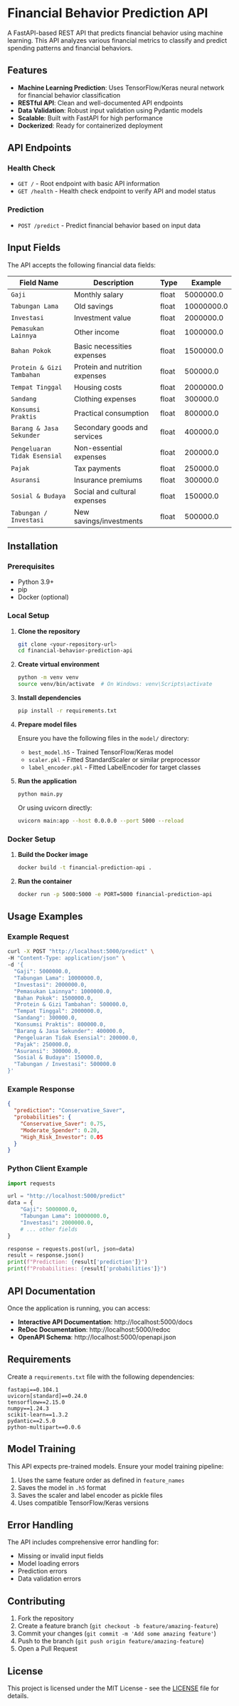 # Financial Behavior Prediction API

A FastAPI-based REST API that predicts financial behavior using machine learning. This API analyzes various financial metrics to classify and predict spending patterns and financial behaviors.

## Features

- **Machine Learning Prediction**: Uses TensorFlow/Keras neural network for financial behavior classification
- **RESTful API**: Clean and well-documented API endpoints
- **Data Validation**: Robust input validation using Pydantic models
- **Scalable**: Built with FastAPI for high performance
- **Dockerized**: Ready for containerized deployment

## API Endpoints

### Health Check
- `GET /` - Root endpoint with basic API information
- `GET /health` - Health check endpoint to verify API and model status

### Prediction
- `POST /predict` - Predict financial behavior based on input data

## Input Fields

The API accepts the following financial data fields:

| Field Name | Description | Type | Example |
|------------|-------------|------|---------|
| `Gaji` | Monthly salary | float | 5000000.0 |
| `Tabungan Lama` | Old savings | float | 10000000.0 |
| `Investasi` | Investment value | float | 2000000.0 |
| `Pemasukan Lainnya` | Other income | float | 1000000.0 |
| `Bahan Pokok` | Basic necessities expenses | float | 1500000.0 |
| `Protein & Gizi Tambahan` | Protein and nutrition expenses | float | 500000.0 |
| `Tempat Tinggal` | Housing costs | float | 2000000.0 |
| `Sandang` | Clothing expenses | float | 300000.0 |
| `Konsumsi Praktis` | Practical consumption | float | 800000.0 |
| `Barang & Jasa Sekunder` | Secondary goods and services | float | 400000.0 |
| `Pengeluaran Tidak Esensial` | Non-essential expenses | float | 200000.0 |
| `Pajak` | Tax payments | float | 250000.0 |
| `Asuransi` | Insurance premiums | float | 300000.0 |
| `Sosial & Budaya` | Social and cultural expenses | float | 150000.0 |
| `Tabungan / Investasi` | New savings/investments | float | 500000.0 |

## Installation

### Prerequisites

- Python 3.9+
- pip
- Docker (optional)

### Local Setup

1. **Clone the repository**
   ```bash
   git clone <your-repository-url>
   cd financial-behavior-prediction-api
   ```

2. **Create virtual environment**
   ```bash
   python -m venv venv
   source venv/bin/activate  # On Windows: venv\Scripts\activate
   ```

3. **Install dependencies**
   ```bash
   pip install -r requirements.txt
   ```

4. **Prepare model files**
   
   Ensure you have the following files in the `model/` directory:
   - `best_model.h5` - Trained TensorFlow/Keras model
   - `scaler.pkl` - Fitted StandardScaler or similar preprocessor
   - `label_encoder.pkl` - Fitted LabelEncoder for target classes

5. **Run the application**
   ```bash
   python main.py
   ```

   Or using uvicorn directly:
   ```bash
   uvicorn main:app --host 0.0.0.0 --port 5000 --reload
   ```

### Docker Setup

1. **Build the Docker image**
   ```bash
   docker build -t financial-prediction-api .
   ```

2. **Run the container**
   ```bash
   docker run -p 5000:5000 -e PORT=5000 financial-prediction-api
   ```

## Usage Examples

### Example Request

```bash
curl -X POST "http://localhost:5000/predict" \
-H "Content-Type: application/json" \
-d '{
  "Gaji": 5000000.0,
  "Tabungan Lama": 10000000.0,
  "Investasi": 2000000.0,
  "Pemasukan Lainnya": 1000000.0,
  "Bahan Pokok": 1500000.0,
  "Protein & Gizi Tambahan": 500000.0,
  "Tempat Tinggal": 2000000.0,
  "Sandang": 300000.0,
  "Konsumsi Praktis": 800000.0,
  "Barang & Jasa Sekunder": 400000.0,
  "Pengeluaran Tidak Esensial": 200000.0,
  "Pajak": 250000.0,
  "Asuransi": 300000.0,
  "Sosial & Budaya": 150000.0,
  "Tabungan / Investasi": 500000.0
}'
```

### Example Response

```json
{
  "prediction": "Conservative_Saver",
  "probabilities": {
    "Conservative_Saver": 0.75,
    "Moderate_Spender": 0.20,
    "High_Risk_Investor": 0.05
  }
}
```

### Python Client Example

```python
import requests

url = "http://localhost:5000/predict"
data = {
    "Gaji": 5000000.0,
    "Tabungan Lama": 10000000.0,
    "Investasi": 2000000.0,
    # ... other fields
}

response = requests.post(url, json=data)
result = response.json()
print(f"Prediction: {result['prediction']}")
print(f"Probabilities: {result['probabilities']}")
```

## API Documentation

Once the application is running, you can access:

- **Interactive API Documentation**: http://localhost:5000/docs
- **ReDoc Documentation**: http://localhost:5000/redoc
- **OpenAPI Schema**: http://localhost:5000/openapi.json

## Requirements

Create a `requirements.txt` file with the following dependencies:

```
fastapi==0.104.1
uvicorn[standard]==0.24.0
tensorflow==2.15.0
numpy==1.24.3
scikit-learn==1.3.2
pydantic==2.5.0
python-multipart==0.0.6
```

## Model Training

This API expects pre-trained models. Ensure your model training pipeline:

1. Uses the same feature order as defined in `feature_names`
2. Saves the model in `.h5` format
3. Saves the scaler and label encoder as pickle files
4. Uses compatible TensorFlow/Keras versions

## Error Handling

The API includes comprehensive error handling for:

- Missing or invalid input fields
- Model loading errors
- Prediction errors
- Data validation errors

## Contributing

1. Fork the repository
2. Create a feature branch (`git checkout -b feature/amazing-feature`)
3. Commit your changes (`git commit -m 'Add some amazing feature'`)
4. Push to the branch (`git push origin feature/amazing-feature`)
5. Open a Pull Request

## License

This project is licensed under the MIT License - see the [LICENSE](LICENSE) file for details.